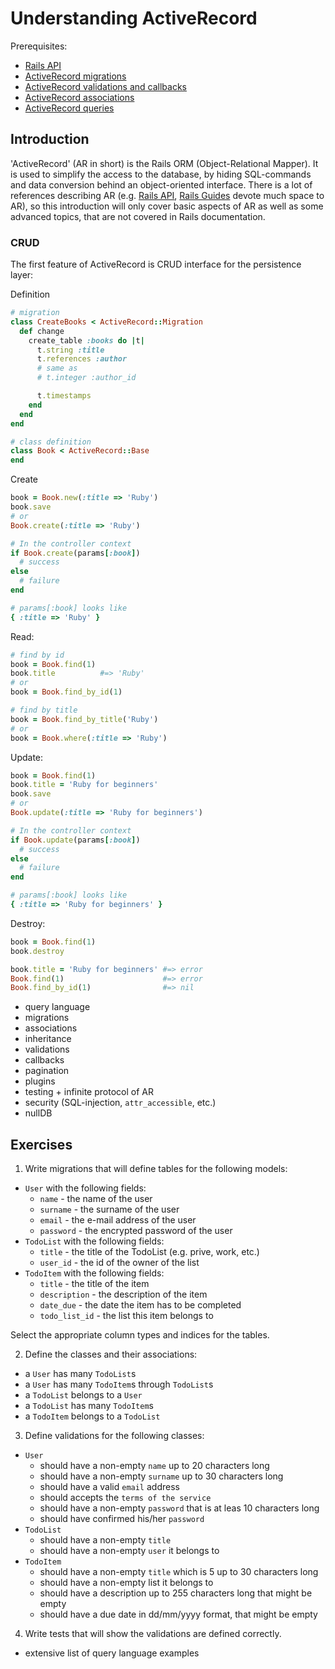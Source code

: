 # Understanding ActiveRecord #

Prerequisites:
* [Rails API](http://api.rubyonrails.org/)
* [ActiveRecord migrations](http://guides.rubyonrails.org/migrations.html)
* [ActiveRecord validations and callbacks](http://guides.rubyonrails.org/active_record_validations_callbacks.html)
* [ActiveRecord associations](http://guides.rubyonrails.org/association_basics.html)
* [ActiveRecord queries](http://guides.rubyonrails.org/active_record_querying.html)

## Introduction

'ActiveRecord' (AR in short) is the Rails ORM (Object-Relational Mapper). It is
used to simplify the access to the database, by hiding SQL-commands and data
conversion behind an object-oriented interface. There is a lot of references
describing AR (e.g. [Rails API](http://api.rubyonrails.org/), 
[Rails Guides](http://guides.rubyonrails.org) devote much space to AR), so this
introduction will only cover basic aspects of AR as well as some advanced
topics, that are not covered in Rails documentation.

### CRUD 

The first feature of ActiveRecord is CRUD interface for the persistence layer:

Definition

```ruby
# migration
class CreateBooks < ActiveRecord::Migration
  def change
    create_table :books do |t|
      t.string :title
      t.references :author
      # same as
      # t.integer :author_id

      t.timestamps
    end
  end
end

# class definition
class Book < ActiveRecord::Base
end
```


Create

```ruby
book = Book.new(:title => 'Ruby')
book.save
# or
Book.create(:title => 'Ruby')

# In the controller context
if Book.create(params[:book])
  # success
else
  # failure
end

# params[:book] looks like
{ :title => 'Ruby' }
```

Read:

```ruby
# find by id
book = Book.find(1)
book.title          #=> 'Ruby'
# or
book = Book.find_by_id(1)

# find by title
book = Book.find_by_title('Ruby')
# or
book = Book.where(:title => 'Ruby')
```

Update:

```ruby
book = Book.find(1)
book.title = 'Ruby for beginners'
book.save
# or
Book.update(:title => 'Ruby for beginners')

# In the controller context
if Book.update(params[:book])
  # success
else
  # failure
end

# params[:book] looks like
{ :title => 'Ruby for beginners' }
```

Destroy:

```ruby
book = Book.find(1)
book.destroy

book.title = 'Ruby for beginners' #=> error
Book.find(1)                      #=> error
Book.find_by_id(1)                #=> nil
```


* query language
* migrations
* associations
* inheritance
* validations
* callbacks
* pagination
* plugins
* testing + infinite protocol of AR
* security (SQL-injection, `attr_accessible`, etc.)
* nullDB

## Exercises

1. Write migrations that will define tables for the following models:

  * `User` with the following fields:
    * `name` - the name of the user
    * `surname` - the surname of the user
    * `email` - the e-mail address of the user
    * `password` - the encrypted password of the user
  * `TodoList` with the following fields:
    * `title` - the title of the TodoList (e.g. prive, work, etc.)
    * `user_id`  - the id of the owner of the list
  * `TodoItem` with the following fields:
    * `title` - the title of the item
    * `description` - the description of the item
    * `date_due` - the date the item has to be completed
    * `todo_list_id` - the list this item belongs to

  Select the appropriate column types and indices for the tables.


2. Define the classes and their associations:
  * a `User` has many `TodoList`s
  * a `User` has many `TodoItem`s through `TodoList`s
  * a `TodoList` belongs to a `User`
  * a `TodoList` has many `TodoItem`s
  * a `TodoItem` belongs to a `TodoList`

3. Define validations for the following classes:
  * `User`
    * should have a non-empty `name` up to 20 characters long
    * should have a non-empty `surname` up to 30 characters long
    * should have a valid `email` address
    * should accepts the `terms of the service`
    * should have a non-empty `password` that is at leas 10 characters long
    * should have confirmed his/her `password`
  * `TodoList`
    * should have a non-empty `title`
    * should have a non-empty `user` it belongs to
  * `TodoItem`
    * should have a non-empty `title` which is 5 up to 30 characters long
    * should have a non-empty list it belongs to
    * should have a description up to 255 characters long that might be empty
    * should have a due date in dd/mm/yyyy format, that might be empty

4. Write tests that will show the validations are defined correctly.

* extensive list of query language examples
